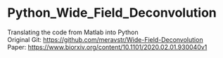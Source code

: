 # Python_Wide_Field_Deconvolution
Translating the code from Matlab into Python  
Original Git: https://github.com/meravstr/Wide-Field-Deconvolution  
Paper: https://www.biorxiv.org/content/10.1101/2020.02.01.930040v1
